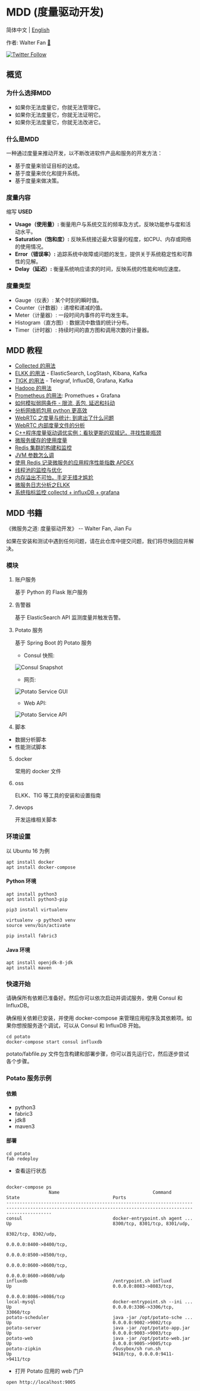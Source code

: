 # MDD (度量驱动开发)

简体中文 | [English](REAME.md)

作者: Walter Fan [🤵](https://www.fanyamin.com)

[![Twitter Follow](https://img.shields.io/twitter/follow/walterfan?style=social)](https://twitter.com/walterfan)


## 概览
### 为什么选择MDD

* 如果你无法度量它，你就无法管理它。
* 如果你无法度量它，你就无法证明它。
* 如果你无法度量它，你就无法改进它。

### 什么是MDD

一种通过度量来推动开发，以不断改进软件产品和服务的开发方法：

* 基于度量来验证目标的达成。
* 基于度量来优化和提升系统。
* 基于度量来做决策。

### 度量内容

缩写 **USED**

- **Usage（使用量）:** 衡量用户与系统交互的频率及方式，反映功能参与度和活动水平。
- **Saturation（饱和度）:** 反映系统接近最大容量的程度，如CPU、内存或网络的使用情况。
- **Error（错误率）:** 追踪系统中故障或问题的发生，提供关于系统稳定性和可靠性的见解。
- **Delay（延迟）:** 衡量系统响应请求的时间，反映系统的性能和响应速度。

### 度量类型

* Gauge（仪表）: 某个时刻的瞬时值。
* Counter（计数器）: 递增和递减的值。
* Meter（计量器）: 一段时间内事件的平均发生率。
* Histogram（直方图）: 数据流中数值的统计分布。
* Timer（计时器）: 持续时间的直方图和调用次数的计量器。

## MDD 教程
* [Collected 的用法](oss/collectd/README.md)
* [ELKK 的用法](oss/elkk/readme.md) - ElasticSearch, LogStash, Kibana, Kafka
* [TIGK 的用法](oss/tig/v2/README.md) - Telegraf, InfluxDB, Grafana, Kafka
* [Hadoop 的用法](oss/hadoop/readme.md)
* [Prometheus 的用法](oss/prometheus/v2/README.md): Promethues + Grafana
* [如何模拟弱网条件 - 限流, 丢包, 延迟和抖动](https://www.jianshu.com/p/ce04bf2f9db6)
* [分析网络抓包用 python 更高效](https://www.jianshu.com/p/1a616442aaca)
* [WebRTC 之度量与统计: 到底出了什么问题](https://www.jianshu.com/p/419ca6fbdb60)
* [WebRTC 内部度量文件的分析](https://www.jianshu.com/p/efb933d55bba)
* [C++程序度量驱动调优实例：看狄更斯的双城记，寻找性能瓶颈](https://www.jianshu.com/p/a2988a17d146)
* [微服务缓存的使用度量](https://www.jianshu.com/p/35023210e637)
* [Redis 集群的构建和监控](https://www.jianshu.com/p/ced0a95cbc21)
* [JVM 参数怎么调](https://www.jianshu.com/p/20fb5ccffd9f)
* [使用 Redis 记录微服务的应用程序性能指数 APDEX](https://www.jianshu.com/p/684689942905)
* [线程池的监控与优化](https://www.jianshu.com/p/6b71221792fb)
* [内存溢出不可怕，手足无措才尴尬](https://www.jianshu.com/p/12d00ca68cda)
* [微服务日志分析之ELKK](https://www.jianshu.com/p/d391c63adcaa)
* [系统指标监控 collectd + influxDB + grafana](https://www.jianshu.com/p/e8c232228986)

## MDD 书籍

《微服务之道: 度量驱动开发》
 -- Walter Fan, Jian Fu

如果在安装和测试中遇到任何问题，请在此仓库中提交问题，我们将尽快回应并解决。

### 模块

1. 账户服务

	基于 Python 的 Flask 账户服务

2. 告警器

	基于 ElasticSearch API 监测度量并触发告警。

3. Potato 服务

	基于 Spring Boot 的 Potato 服务

   * Consul 快照:
   
	![Consul Snapshot](snapshot/consul_snapshot.png)

   * 网页:
   
	![Potato Service GUI](snapshot/potato_web_gui.png)

   * Web API:
   
	![Potato Service API](snapshot/potato_server_api.png)

4. 脚本

  * 数据分析脚本
  * 性能测试脚本
  
5. docker

	常用的 docker 文件

6. oss

	ELKK、TIG 等工具的安装和设置指南

7. devops

	开发运维相关脚本

### 环境设置

以 Ubuntu 16 为例

```
apt install docker
apt install docker-compose
```

#### Python 环境

```
apt install python3
apt install python3-pip

pip3 install virtualenv

virtualenv -p python3 venv
source venv/bin/activate

pip install fabric3
```

#### Java 环境

```
apt install openjdk-8-jdk
apt install maven
```

### 快速开始

请确保所有依赖已准备好。然后你可以依次启动并调试服务，使用 Consul 和 InfluxDB。

确保相关依赖已安装，并使用 docker-compose 来管理应用程序及其依赖项。如果你想按服务逐个调试，可以从 Consul 和 InfluxDB 开始。

```
cd potato
docker-compose start consul influxdb
```

potato/fabfile.py 文件包含构建和部署步骤，你可以首先运行它，然后逐步尝试各个步骤。

### Potato 服务示例

#### 依赖

 * python3
 * fabric3
 * jdk8
 * maven3

#### 部署

```
cd potato
fab redeploy
```

* 查看运行状态

```

docker-compose ps
                Name                                   Command                                  State                                   Ports
-------------------------------------------------------------------------------------------------------------------------------------------------------------
consul                                  docker-entrypoint.sh agent ...          Up                                      8300/tcp, 8301/tcp, 8301/udp,
                                                                                                                        8302/tcp, 8302/udp,
                                                                                                                        0.0.0.0:8400->8400/tcp,
                                                                                                                        0.0.0.0:8500->8500/tcp,
                                                                                                                        0.0.0.0:8600->8600/tcp,
                                                                                                                        0.0.0.0:8600->8600/udp
influxdb                                /entrypoint.sh influxd                  Up                                      0.0.0.0:8083->8083/tcp,
                                                                                                                        0.0.0.0:8086->8086/tcp
local-mysql                             docker-entrypoint.sh --ini ...          Up                                      0.0.0.0:3306->3306/tcp, 33060/tcp
potato-scheduler                        java -jar /opt/potato-sche ...          Up                                      0.0.0.0:9002->9002/tcp
potato-server                           java -jar /opt/potato-app.jar           Up                                      0.0.0.0:9003->9003/tcp
potato-web                              java -jar /opt/potato-web.jar           Up                                      0.0.0.0:9005->9005/tcp
potato-zipkin                           /busybox/sh run.sh                      Up                                      9410/tcp, 0.0.0.0:9411->9411/tcp
```


* 打开 Potato 应用的 web 门户

```
open http://localhost:9005
```